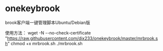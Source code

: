 # onekeybrook
    
brook客户端一键管理脚本Ubuntu/Debian版

使用方法：
    wget -N --no-check-certificate "https://raw.githubusercontent.com/dix233/onekeybrook/master/mrbrook.sh"
    chmod +x mrbrook.sh
    ./mrbrook.sh
